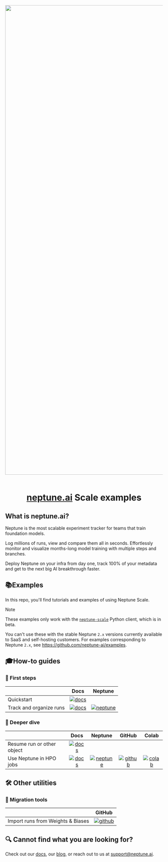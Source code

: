 <div align="center">
    <img src="https://neptune.ai/wp-content/uploads/2024/07/Facebook-cover-image.png" width="1500" />
    &nbsp;
 <h1><a href="https://neptune.ai">neptune.ai</a> Scale examples</h1>
</div>

## What is neptune.ai?

Neptune is the most scalable experiment tracker for teams that train foundation models.  

Log millions of runs, view and compare them all in seconds. Effortlessly monitor and visualize months-long model training with multiple steps and branches.  

Deploy Neptune on your infra from day one, track 100% of your metadata and get to the next big AI breakthrough faster.
&nbsp;

## 📚Examples

In this repo, you'll find tutorials and examples of using Neptune Scale.

> [!NOTE]
> These examples only work with the [`neptune-scale`](https://github.com/neptune-ai/neptune-client-scale) Python client, which is in beta.
>
> You can't use these with the stable Neptune `2.x` versions currently available to SaaS and self-hosting customers. For examples corresponding to Neptune `2.x`, see https://github.com/neptune-ai/examples.

## 🎓How-to guides

### 👶 First steps

| | Docs | Neptune
| ----------- | :---: | :---:
| Quickstart | [![docs]](https://docs-beta.neptune.ai/quickstart) |
| Track and organize runs | [![docs]](https://docs-beta.neptune.ai/experiments_table) | [![neptune]](https://scale.neptune.ai/o/neptune/org/LLM-training-example/runs/table?viewId=9d0e03d5-d0e9-4c0a-a546-f065181de1d2&detailsTab=metadata&dash=table&type=run&compare=auto-5)

### 🧑 Deeper dive

| | Docs | Neptune | GitHub | Colab
| ----------- | :---: | :---: | :------: | :---:
| Resume run or other object | [![docs]](https://docs-beta.neptune.ai/resume_run)
| Use Neptune in HPO jobs | [![docs]](https://docs-beta.neptune.ai/hpo_tutorial) | [![neptune]](https://scale.neptune.ai/o/examples/org/hpo/runs/table?viewId=9d44261f-32a1-42e7-96ff-9b35edc4be66) | [![github]](how-to-guides/hpo/notebooks/Neptune_HPO.ipynb) | [![colab]](https://colab.research.google.com/github/neptune-ai/scale-examples/blob/master/how-to-guides/hpo/notebooks/Neptune_HPO.ipynb) |

## 🛠️ Other utilities

### 🧳 Migration tools

| | GitHub
| - | :-:
| Import runs from Weights & Biases | [![github]](utils/migration_tools/from_wandb/)


## 🔍 Cannot find what you are looking for?
Check out our [docs](https://docs-beta.neptune.ai/), our [blog](https://neptune.ai/blog), or reach out to us at support@neptune.ai.


<!--- Resources -->
[docs]: https://neptune.ai/wp-content/uploads/2023/06/file_icon.svg "Read the documentation"
[neptune]: https://neptune.ai/wp-content/uploads/2023/01/Signet-svg-16x16-1.svg "See Neptune example"
[github]: https://neptune.ai/wp-content/uploads/2023/06/Github-Monochrome-1.svg "See code on GitHub"
[colab]: https://neptune.ai/wp-content/uploads/colab-icon.png "Open in Colab"
